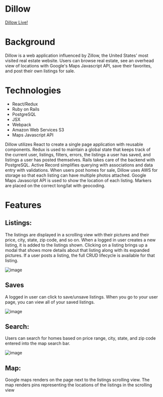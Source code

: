 # Dillow

[Dillow Live!](https://dillow.herokuapp.com/#/)

# Background

Dillow is a web application influenced by Zillow, the United States' most visited real estate website. Users can browse real estate, see an overhead view of locations with Google's Maps Javascript API, save their favorites, and post their own listings for sale.

# Technologies
* React/Redux
* Ruby on Rails
* PostgreSQL
* JSX
* Webpack
* Amazon Web Services S3
* Maps Javascript API

Dillow utilizes React to create a single page application with reusable components. Redux is used to maintain a global state that keeps track of the current user, listings, filters, errors, the listings a user has saved, and listings a user has posted themselves. Rails takes care of the backend with PostgreSQL. Active Record simplifies querying with associations and data entry with validations. When users post homes for sale, Dillow uses AWS for storage so that each listing can have multiple photos attached. Google Maps Javascript API is used to show the location of each listing. Markers are placed on the correct long/lat with geocoding.

# Features

## Listings:

The listings are displayed in a scrolling view with their pictures and their price, city, state, zip code, and so on. When a logged in user creates a new listing, it is added to the listings shown.  Clicking on a listing brings up a modal that shows more details about that listing along with its expanded pictures. If a user posts a listing, the full CRUD lifecycle is available for that listing.

![image](https://user-images.githubusercontent.com/91623374/154586211-0334b129-e0bf-4a79-a38d-d86e3cbdfd20.png)


## Saves

A logged in user can click to save/unsave listings. When you go to your user page, you can view all of your saved listings.

![image](https://user-images.githubusercontent.com/91623374/154586525-a80090d2-1bc7-410a-9766-8fa13f837b8c.png)


## Search:

Users can search for homes based on price range, city, state, and zip code entered into the map search bar.

![image](https://user-images.githubusercontent.com/91623374/154586868-7d4b99ca-ccc8-466b-9fb6-9358c514c031.png)


## Map:

Google maps renders on the page next to the listings scrolling view. The map renders pins representing the locations of the listings in the scrolling view

